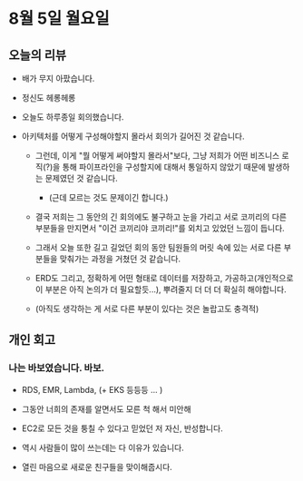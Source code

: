 # 8월 5일 월요일

## 오늘의 리뷰

- 배가 무지 아팠습니다.

- 정신도 헤롱헤롱

- 오늘도 하루종일 회의했습니다.

- 아키텍처를 어떻게 구성해야할지 몰라서 회의가 길어진 것 같습니다.

    - 그런데, 이게 "뭘 어떻게 써야할지 몰라서"보다, 그냥 저희가 어떤 비즈니스 로직(?)을 통해 파이프라인을 구성할지에 대해서 통일하지 않았기 때문에 발생하는 문제였던 것 같습니다.
        - (근데 모르는 것도 문제이긴 합니다.)

    - 결국 저희는 그 동안의 긴 회의에도 불구하고 눈을 가리고 서로 코끼리의 다른 부분들을 만지면서 "이건 코끼리야 코끼리!"를 외치고 있었던 느낌이 듭니다.

    - 그래서 오늘 또한 길고 길었던 회의 동안 팀원들의 머릿 속에 있는 서로 다른 부분들을 맞춰가는 과정을 거쳤던 것 같습니다.

    - ERD도 그리고, 정확하게 어떤 형태로 데이터를 저장하고, 가공하고(개인적으로 이 부분은 아직 논의가 더 필요할듯...), 뿌려줄지 더 더 더 확실히 해야합니다.

    - (아직도 생각하는 게 서로 다른 부분이 있다는 것은 놀랍고도 충격적)

## 개인 회고

### 나는 바보였습니다. 바보.

- RDS, EMR, Lambda, (+ EKS 등등등 ... )

- 그동안 너희의 존재를 알면서도 모른 척 해서 미안해

- EC2로 모든 것을 퉁칠 수 있다고 믿었던 저 자신, 반성합니다.

- 역시 사람들이 많이 쓰는데는 다 이유가 있습니다.

- 열린 마음으로 새로운 친구들을 맞이해줍시다.